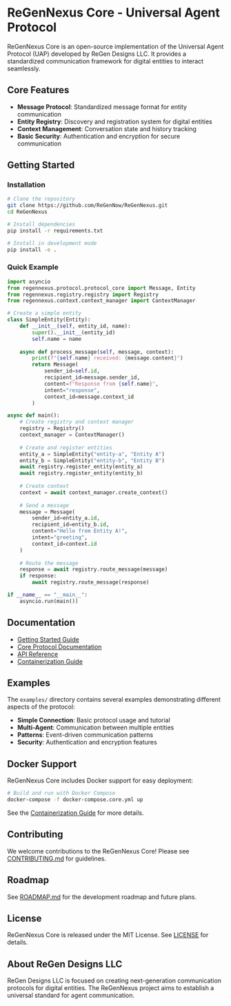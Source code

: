 # ReGenNexus Core - Universal Agent Protocol

ReGenNexus Core is an open-source implementation of the Universal Agent Protocol (UAP) developed by ReGen Designs LLC. It provides a standardized communication framework for digital entities to interact seamlessly.

## Core Features

- **Message Protocol**: Standardized message format for entity communication
- **Entity Registry**: Discovery and registration system for digital entities
- **Context Management**: Conversation state and history tracking
- **Basic Security**: Authentication and encryption for secure communication

## Getting Started

### Installation

```bash
# Clone the repository
git clone https://github.com/ReGenNow/ReGenNexus.git
cd ReGenNexus

# Install dependencies
pip install -r requirements.txt

# Install in development mode
pip install -e .
```

### Quick Example

```python
import asyncio
from regennexus.protocol.protocol_core import Message, Entity
from regennexus.registry.registry import Registry
from regennexus.context.context_manager import ContextManager

# Create a simple entity
class SimpleEntity(Entity):
    def __init__(self, entity_id, name):
        super().__init__(entity_id)
        self.name = name
        
    async def process_message(self, message, context):
        print(f"{self.name} received: {message.content}")
        return Message(
            sender_id=self.id,
            recipient_id=message.sender_id,
            content=f"Response from {self.name}",
            intent="response",
            context_id=message.context_id
        )

async def main():
    # Create registry and context manager
    registry = Registry()
    context_manager = ContextManager()
    
    # Create and register entities
    entity_a = SimpleEntity("entity-a", "Entity A")
    entity_b = SimpleEntity("entity-b", "Entity B")
    await registry.register_entity(entity_a)
    await registry.register_entity(entity_b)
    
    # Create context
    context = await context_manager.create_context()
    
    # Send a message
    message = Message(
        sender_id=entity_a.id,
        recipient_id=entity_b.id,
        content="Hello from Entity A!",
        intent="greeting",
        context_id=context.id
    )
    
    # Route the message
    response = await registry.route_message(message)
    if response:
        await registry.route_message(response)

if __name__ == "__main__":
    asyncio.run(main())
```

## Documentation

- [Getting Started Guide](docs/getting_started.md)
- [Core Protocol Documentation](docs/core_protocol.md)
- [API Reference](docs/api_reference.md)
- [Containerization Guide](docs/containerization.md)

## Examples

The `examples/` directory contains several examples demonstrating different aspects of the protocol:

- **Simple Connection**: Basic protocol usage and tutorial
- **Multi-Agent**: Communication between multiple entities
- **Patterns**: Event-driven communication patterns
- **Security**: Authentication and encryption features

## Docker Support

ReGenNexus Core includes Docker support for easy deployment:

```bash
# Build and run with Docker Compose
docker-compose -f docker-compose.core.yml up
```

See the [Containerization Guide](docs/containerization.md) for more details.

## Contributing

We welcome contributions to the ReGenNexus Core! Please see [CONTRIBUTING.md](CONTRIBUTING.md) for guidelines.

## Roadmap

See [ROADMAP.md](ROADMAP.md) for the development roadmap and future plans.

## License

ReGenNexus Core is released under the MIT License. See [LICENSE](LICENSE) for details.

## About ReGen Designs LLC

ReGen Designs LLC is focused on creating next-generation communication protocols for digital entities. The ReGenNexus project aims to establish a universal standard for agent communication.
